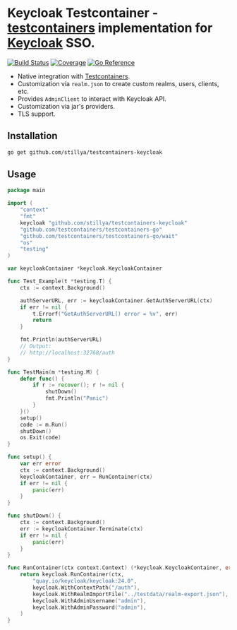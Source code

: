# Keycloak Testcontainer - [testcontainers](https://www.testcontainers.org/) implementation for [Keycloak](https://www.keycloak.org/) SSO.

[![Build Status](https://github.com/stillya/testcontainers-keycloak/actions/workflows/go.yml/badge.svg)](https://github.com/stillya/testcontainers-keycloak/actions/workflows/go.yml)
[![Coverage](https://coveralls.io/repos/github/stillya/testcontainers-keycloak/badge.svg?branch=master)](https://coveralls.io/github/stillya/testcontainers-keycloak?branch=master)
[![Go Reference](https://pkg.go.dev/badge/github.com/stillya/testcontainers-keycloak.svg)](https://pkg.go.dev/github.com/stillya/testcontainers-keycloak)

* Native integration with [Testcontainers](https://www.testcontainers.org/).
* Customization via `realm.json` to create custom realms, users, clients, etc.
* Provides `AdminClient` to interact with Keycloak API.
* Customization via jar's providers.
* TLS support.

## Installation

```bash
go get github.com/stillya/testcontainers-keycloak
```

## Usage

```go
package main

import (
	"context"
	"fmt"
	keycloak "github.com/stillya/testcontainers-keycloak"
	"github.com/testcontainers/testcontainers-go"
	"github.com/testcontainers/testcontainers-go/wait"
	"os"
	"testing"
)

var keycloakContainer *keycloak.KeycloakContainer

func Test_Example(t *testing.T) {
	ctx := context.Background()

	authServerURL, err := keycloakContainer.GetAuthServerURL(ctx)
	if err != nil {
		t.Errorf("GetAuthServerURL() error = %v", err)
		return
	}

	fmt.Println(authServerURL)
	// Output:
	// http://localhost:32768/auth
}

func TestMain(m *testing.M) {
	defer func() {
		if r := recover(); r != nil {
			shutDown()
			fmt.Println("Panic")
		}
	}()
	setup()
	code := m.Run()
	shutDown()
	os.Exit(code)
}

func setup() {
	var err error
	ctx := context.Background()
	keycloakContainer, err = RunContainer(ctx)
	if err != nil {
		panic(err)
	}
}

func shutDown() {
	ctx := context.Background()
	err := keycloakContainer.Terminate(ctx)
	if err != nil {
		panic(err)
	}
}

func RunContainer(ctx context.Context) (*keycloak.KeycloakContainer, error) {
	return keycloak.RunContainer(ctx,
		"quay.io/keycloak/keycloak:24.0",
		keycloak.WithContextPath("/auth"),
		keycloak.WithRealmImportFile("../testdata/realm-export.json"),
		keycloak.WithAdminUsername("admin"),
		keycloak.WithAdminPassword("admin"),
	)
}
```
